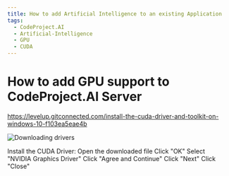 ```yaml
---
title: How to add Artificial Intelligence to an existing Application
tags:
  - CodeProject.AI
  - Artificial-Intelligence
  - GPU
  - CUDA
---
```


# How to add GPU support to CodeProject.AI Server

https://levelup.gitconnected.com/install-the-cuda-driver-and-toolkit-on-windows-10-f103ea5eae4b

![Downloading drivers](https://files.slack.com/files-pri/T51CY66KV-F03LJSSR41Z/image.png)

Install the CUDA Driver:
Open the downloaded file
Click "OK"
Select "NVIDIA Graphics Driver"
Click "Agree and Continue"
Click "Next"
Click "Close"